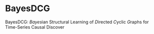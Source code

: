 # BayesDCG

BayesDCG: *Bayes*ian Structural Learning of *D*irected *C*yclic *G*raphs for Time-Series Causal Discover

